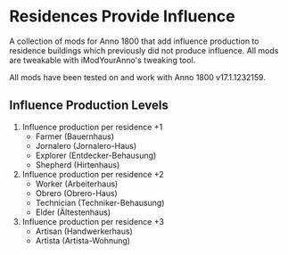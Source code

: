 # Residences Provide Influence

A collection of mods for Anno 1800 that add influence production to residence buildings which previously did not produce influence. All mods are tweakable with iModYourAnno's tweaking tool.

All mods have been tested on and work with Anno 1800 v17.1.1232159.


## Influence Production Levels

1. Influence production per residence +1
   - Farmer (Bauernhaus)
   - Jornalero (Jornalero-​Haus)
   - Explorer (Entdecker-​Behausung)
   - Shepherd (Hirtenhaus)
2. Influence production per residence +2
   - Worker (Arbeiterhaus)
   - Obrero (Obrero-​Haus)
   - Technician (Techniker-​Behausung)
   - Elder (Ältestenhaus)
3. Influence production per residence +3
   - Artisan (Handwerkerhaus)
   - Artista (Artista-Wohnung)
